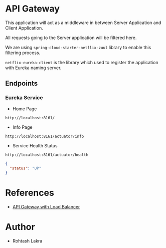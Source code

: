 # API Gateway

This application will act as a middleware in between Server Application and Client Application.

All requests going to the Server application will be filtered here.

We are using ```spring-cloud-starter-netflix-zuul``` library to enable this filtering process.

```netflix-eureka-client``` is the library which used to register the application with Eureka naming server.

## Endpoints

### Eureka Service

- Home Page

```shell
http://localhost:8161/
```

- Info Page

```shell
http://localhost:8161/actuator/info
```

- Service Health Status

```shell
http://localhost:8161/actuator/health
```

```json
{
  "status": "UP"
}
```

# References

- [API Gateway with Load Balancer](https://dzone.com/articles/create-an-api-gateway-with-load-balancer-in-java)

# Author

- Rohtash Lakra

